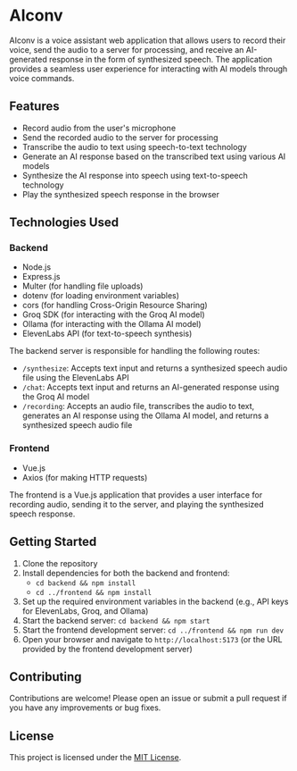 # AIconv

AIconv is a voice assistant web application that allows users to record their voice, send the audio to a server for processing, and receive an AI-generated response in the form of synthesized speech. The application provides a seamless user experience for interacting with AI models through voice commands.

## Features

- Record audio from the user's microphone
- Send the recorded audio to the server for processing
- Transcribe the audio to text using speech-to-text technology
- Generate an AI response based on the transcribed text using various AI models
- Synthesize the AI response into speech using text-to-speech technology
- Play the synthesized speech response in the browser

## Technologies Used

### Backend

- Node.js
- Express.js
- Multer (for handling file uploads)
- dotenv (for loading environment variables)
- cors (for handling Cross-Origin Resource Sharing)
- Groq SDK (for interacting with the Groq AI model)
- Ollama (for interacting with the Ollama AI model)
- ElevenLabs API (for text-to-speech synthesis)

The backend server is responsible for handling the following routes:

- `/synthesize`: Accepts text input and returns a synthesized speech audio file using the ElevenLabs API
- `/chat`: Accepts text input and returns an AI-generated response using the Groq AI model
- `/recording`: Accepts an audio file, transcribes the audio to text, generates an AI response using the Ollama AI model, and returns a synthesized speech audio file

### Frontend

- Vue.js
- Axios (for making HTTP requests)

The frontend is a Vue.js application that provides a user interface for recording audio, sending it to the server, and playing the synthesized speech response.

## Getting Started

1. Clone the repository
2. Install dependencies for both the backend and frontend:
   - `cd backend && npm install`
   - `cd ../frontend && npm install`
3. Set up the required environment variables in the backend (e.g., API keys for ElevenLabs, Groq, and Ollama)
4. Start the backend server: `cd backend && npm start`
5. Start the frontend development server: `cd ../frontend && npm run dev`
6. Open your browser and navigate to `http://localhost:5173` (or the URL provided by the frontend development server)

## Contributing

Contributions are welcome! Please open an issue or submit a pull request if you have any improvements or bug fixes.

## License

This project is licensed under the [MIT License](LICENSE).
